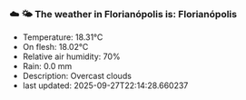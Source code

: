 ### ☁️ 🌤️  The weather in Florianópolis is: Florianópolis

- Temperature: 18.31°C
- On flesh: 18.02°C
- Relative air humidity: 70%
- Rain: 0.0 mm
- Description: Overcast clouds
- last updated: 2025-09-27T22:14:28.660237
